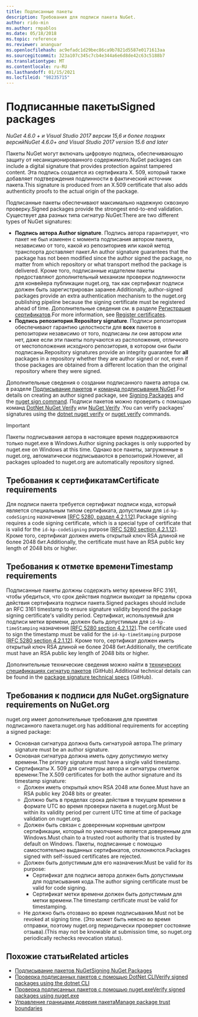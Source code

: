 ```yaml
---
title: Подписанные пакеты
description: Требования для подписи пакета NuGet.
author: rido-min
ms.author: rmpablos
ms.date: 05/18/2018
ms.topic: reference
ms.reviewer: ananguar
ms.openlocfilehash: ac9efadc1d29bec86ca9b7821d5587e0171613aa
ms.sourcegitcommit: 323a107c345c7cb4e344a6e6d8de42c63c5188b7
ms.translationtype: MT
ms.contentlocale: ru-RU
ms.lasthandoff: 01/15/2021
ms.locfileid: "98235715"
---
```

# <a name="signed-packages"></a><span data-ttu-id="a6cfa-103">Подписанные пакеты</span><span class="sxs-lookup"><span data-stu-id="a6cfa-103">Signed packages</span></span>

<span data-ttu-id="a6cfa-104">*NuGet 4.6.0 + и Visual Studio 2017 версии 15,6 и более поздних версий*</span><span class="sxs-lookup"><span data-stu-id="a6cfa-104">*NuGet 4.6.0+ and Visual Studio 2017 version 15.6 and later*</span></span>

<span data-ttu-id="a6cfa-105">Пакеты NuGet могут включать цифровую подпись, обеспечивающую защиту от несанкционированного содержимого.</span><span class="sxs-lookup"><span data-stu-id="a6cfa-105">NuGet packages can include a digital signature that provides protection against tampered content.</span></span> <span data-ttu-id="a6cfa-106">Эта подпись создается из сертификата X. 509, который также добавляет подтверждения подлинности в фактический источник пакета.</span><span class="sxs-lookup"><span data-stu-id="a6cfa-106">This signature is produced from an X.509 certificate that also adds authenticity proofs to the actual origin of the package.</span></span>

<span data-ttu-id="a6cfa-107">Подписанные пакеты обеспечивают максимально надежную сквозную проверку.</span><span class="sxs-lookup"><span data-stu-id="a6cfa-107">Signed packages provide the strongest end-to-end validation.</span></span> <span data-ttu-id="a6cfa-108">Существует два разных типа сигнатур NuGet:</span><span class="sxs-lookup"><span data-stu-id="a6cfa-108">There are two different types of NuGet signatures:</span></span>
- <span data-ttu-id="a6cfa-109">**Подпись автора**.</span><span class="sxs-lookup"><span data-stu-id="a6cfa-109">**Author signature**.</span></span> <span data-ttu-id="a6cfa-110">Подпись автора гарантирует, что пакет не был изменен с момента подписания автором пакета, независимо от того, какой из репозиториев или какой метод транспорта доставляет пакет.</span><span class="sxs-lookup"><span data-stu-id="a6cfa-110">An author signature guarantees that the package has not been modified since the author signed the package, no matter from which repository or what transport method the package is delivered.</span></span> <span data-ttu-id="a6cfa-111">Кроме того, подписанные издателем пакеты предоставляют дополнительный механизм проверки подлинности для конвейера публикации nuget.org, так как сертификат подписи должен быть зарегистрирован заранее.</span><span class="sxs-lookup"><span data-stu-id="a6cfa-111">Additionally, author-signed packages provide an extra authentication mechanism to the nuget.org publishing pipeline because the signing certificate must be registered ahead of time.</span></span> <span data-ttu-id="a6cfa-112">Дополнительные сведения см. в разделе [Регистрация сертификатов](#signature-requirements-on-nugetorg).</span><span class="sxs-lookup"><span data-stu-id="a6cfa-112">For more information, see [Register certificates](#signature-requirements-on-nugetorg).</span></span>
- <span data-ttu-id="a6cfa-113">**Подпись репозитория**.</span><span class="sxs-lookup"><span data-stu-id="a6cfa-113">**Repository signature**.</span></span> <span data-ttu-id="a6cfa-114">Подписи репозитория обеспечивают гарантию целостности для **всех** пакетов в репозитории независимо от того, подписаны ли они автором или нет, даже если эти пакеты получаются из расположения, отличного от местоположения исходного репозитория, в котором они были подписаны.</span><span class="sxs-lookup"><span data-stu-id="a6cfa-114">Repository signatures provide an integrity guarantee for **all** packages in a repository whether they are author signed or not, even if those packages are obtained from a different location than the original repository where they were signed.</span></span>   

<span data-ttu-id="a6cfa-115">Дополнительные сведения о создании подписанного пакета автора см. в разделе [Подписывание пакетов](../create-packages/Sign-a-package.md) и [команда подписывания NuGet](../reference/cli-reference/cli-ref-sign.md).</span><span class="sxs-lookup"><span data-stu-id="a6cfa-115">For details on creating an author signed package, see [Signing Packages](../create-packages/Sign-a-package.md) and the [nuget sign command](../reference/cli-reference/cli-ref-sign.md).</span></span> <span data-ttu-id="a6cfa-116">Подписи пакетов можно проверить с помощью команд [DotNet NuGet Verify](/dotnet/core/tools/dotnet-nuget-verify.md) или [NuGet Verify](../reference/cli-reference/cli-ref-verify.md) .</span><span class="sxs-lookup"><span data-stu-id="a6cfa-116">You can verify packages' signatures using the [dotnet nuget verify](/dotnet/core/tools/dotnet-nuget-verify.md) or [nuget verify](../reference/cli-reference/cli-ref-verify.md) commands.</span></span>

> [!Important]
> <span data-ttu-id="a6cfa-117">Пакеты подписывания автора в настоящее время поддерживаются только nuget.exe в Windows.</span><span class="sxs-lookup"><span data-stu-id="a6cfa-117">Author signing packages is only supported by nuget.exe on Windows at this time.</span></span> <span data-ttu-id="a6cfa-118">Однако все пакеты, загруженные в nuget.org, автоматически подписываются в репозиторий.</span><span class="sxs-lookup"><span data-stu-id="a6cfa-118">However, all packages uploaded to nuget.org are automatically repository signed.</span></span>

## <a name="certificate-requirements"></a><span data-ttu-id="a6cfa-119">Требования к сертификатам</span><span class="sxs-lookup"><span data-stu-id="a6cfa-119">Certificate requirements</span></span>

<span data-ttu-id="a6cfa-120">Для подписи пакета требуется сертификат подписи кода, который является специальным типом сертификата, допустимым для `id-kp-codeSigning` назначения [[RFC 5280, раздел 4.2.1.12](https://tools.ietf.org/html/rfc5280#section-4.2.1.12)].</span><span class="sxs-lookup"><span data-stu-id="a6cfa-120">Package signing requires a code signing certificate, which is a special type of certificate that is valid for the `id-kp-codeSigning` purpose [[RFC 5280 section 4.2.1.12](https://tools.ietf.org/html/rfc5280#section-4.2.1.12)].</span></span> <span data-ttu-id="a6cfa-121">Кроме того, сертификат должен иметь открытый ключ RSA длиной не более 2048 бит.</span><span class="sxs-lookup"><span data-stu-id="a6cfa-121">Additionally, the certificate must have an RSA public key length of 2048 bits or higher.</span></span>

## <a name="timestamp-requirements"></a><span data-ttu-id="a6cfa-122">Требования к отметке времени</span><span class="sxs-lookup"><span data-stu-id="a6cfa-122">Timestamp requirements</span></span>

<span data-ttu-id="a6cfa-123">Подписанные пакеты должны содержать метку времени RFC 3161, чтобы убедиться, что срок действия подписи выходит за пределы срока действия сертификата подписи пакета.</span><span class="sxs-lookup"><span data-stu-id="a6cfa-123">Signed packages should include an RFC 3161 timestamp to ensure signature validity beyond the package signing certificate's validity period.</span></span> <span data-ttu-id="a6cfa-124">Сертификат, используемый для подписи метки времени, должен быть допустимым для `id-kp-timeStamping` назначения [[RFC 5280 section 4.2.1.12](https://tools.ietf.org/html/rfc5280#section-4.2.1.12)].</span><span class="sxs-lookup"><span data-stu-id="a6cfa-124">The certificate used to sign the timestamp must be valid for the `id-kp-timeStamping` purpose [[RFC 5280 section 4.2.1.12](https://tools.ietf.org/html/rfc5280#section-4.2.1.12)].</span></span> <span data-ttu-id="a6cfa-125">Кроме того, сертификат должен иметь открытый ключ RSA длиной не более 2048 бит.</span><span class="sxs-lookup"><span data-stu-id="a6cfa-125">Additionally, the certificate must have an RSA public key length of 2048 bits or higher.</span></span>

<span data-ttu-id="a6cfa-126">Дополнительные технические сведения можно найти в [технических спецификациях сигнатур пакетов](https://github.com/NuGet/Home/wiki/Package-Signatures-Technical-Details) (GitHub).</span><span class="sxs-lookup"><span data-stu-id="a6cfa-126">Additional technical details can be found in the [package signature technical specs](https://github.com/NuGet/Home/wiki/Package-Signatures-Technical-Details) (GitHub).</span></span>

## <a name="signature-requirements-on-nugetorg"></a><span data-ttu-id="a6cfa-127">Требования к подписи для NuGet.org</span><span class="sxs-lookup"><span data-stu-id="a6cfa-127">Signature requirements on NuGet.org</span></span>

<span data-ttu-id="a6cfa-128">nuget.org имеет дополнительные требования для принятия подписанного пакета:</span><span class="sxs-lookup"><span data-stu-id="a6cfa-128">nuget.org has additional requirements for accepting a signed package:</span></span>

- <span data-ttu-id="a6cfa-129">Основная сигнатура должна быть сигнатурой автора.</span><span class="sxs-lookup"><span data-stu-id="a6cfa-129">The primary signature must be an author signature.</span></span>
- <span data-ttu-id="a6cfa-130">Основная сигнатура должна иметь одну допустимую метку времени.</span><span class="sxs-lookup"><span data-stu-id="a6cfa-130">The primary signature must have a single valid timestamp.</span></span>
- <span data-ttu-id="a6cfa-131">Сертификаты X. 509 для сигнатуры автора и сигнатуры отметок времени:</span><span class="sxs-lookup"><span data-stu-id="a6cfa-131">The X.509 certificates for both the author signature and its timestamp signature:</span></span>
  - <span data-ttu-id="a6cfa-132">Должен иметь открытый ключ RSA 2048 или более.</span><span class="sxs-lookup"><span data-stu-id="a6cfa-132">Must have an RSA public key 2048 bits or greater.</span></span>
  - <span data-ttu-id="a6cfa-133">Должно быть в пределах срока действия в текущем времени в формате UTC во время проверки пакета в nuget.org.</span><span class="sxs-lookup"><span data-stu-id="a6cfa-133">Must be within its validity period per current UTC time at time of package validation on nuget.org.</span></span>
  - <span data-ttu-id="a6cfa-134">Должен быть связан с доверенным корневым центром сертификации, который по умолчанию является доверенным для Windows.</span><span class="sxs-lookup"><span data-stu-id="a6cfa-134">Must chain to a trusted root authority that is trusted by default on Windows.</span></span> <span data-ttu-id="a6cfa-135">Пакеты, подписанные с помощью самостоятельно выданных сертификатов, отклоняются.</span><span class="sxs-lookup"><span data-stu-id="a6cfa-135">Packages signed with self-issued certificates are rejected.</span></span>
  - <span data-ttu-id="a6cfa-136">Должен быть допустимым для его назначения:</span><span class="sxs-lookup"><span data-stu-id="a6cfa-136">Must be valid for its purpose:</span></span> 
    - <span data-ttu-id="a6cfa-137">Сертификат для подписи автора должен быть допустимым для подписывания кода.</span><span class="sxs-lookup"><span data-stu-id="a6cfa-137">The author signing certificate must be valid for code signing.</span></span>
    - <span data-ttu-id="a6cfa-138">Сертификат метки времени должен быть допустимым для метки времени.</span><span class="sxs-lookup"><span data-stu-id="a6cfa-138">The timestamp certificate must be valid for timestamping.</span></span>
  - <span data-ttu-id="a6cfa-139">Не должно быть отозвано во время подписывания.</span><span class="sxs-lookup"><span data-stu-id="a6cfa-139">Must not be revoked at signing time.</span></span> <span data-ttu-id="a6cfa-140">(Это может быть неясно во время отправки, поэтому nuget.org периодически проверяет состояние отзыва).</span><span class="sxs-lookup"><span data-stu-id="a6cfa-140">(This may not be knowable at submission time, so nuget.org periodically rechecks revocation status).</span></span>
  
  
## <a name="related-articles"></a><span data-ttu-id="a6cfa-141">Похожие статьи</span><span class="sxs-lookup"><span data-stu-id="a6cfa-141">Related articles</span></span>

- [<span data-ttu-id="a6cfa-142">Подписывание пакетов NuGet</span><span class="sxs-lookup"><span data-stu-id="a6cfa-142">Signing NuGet Packages</span></span>](../create-packages/Sign-a-Package.md)
- [<span data-ttu-id="a6cfa-143">Проверка подписанных пакетов с помощью DotNet CLI</span><span class="sxs-lookup"><span data-stu-id="a6cfa-143">Verify signed packages using the dotnet CLI</span></span>](/dotnet/core/tools/dotnet-nuget-verify.md)
- [<span data-ttu-id="a6cfa-144">Проверка подписанных пакетов с помощью nuget.exe</span><span class="sxs-lookup"><span data-stu-id="a6cfa-144">Verify signed packages using nuget.exe</span></span>](../reference/cli-reference/cli-ref-verify.md)
- [<span data-ttu-id="a6cfa-145">Управление границами доверия пакета</span><span class="sxs-lookup"><span data-stu-id="a6cfa-145">Manage package trust boundaries</span></span>](../consume-packages/installing-signed-packages.md)

